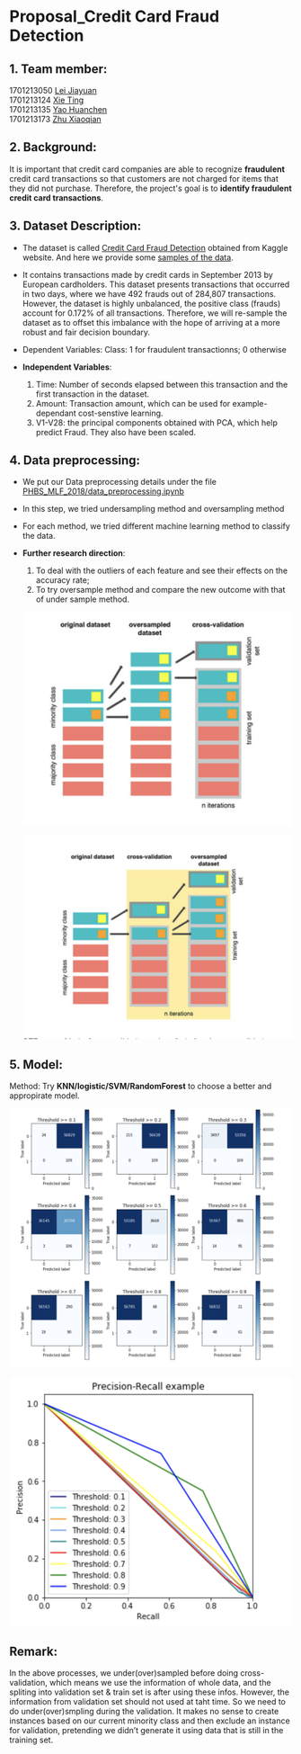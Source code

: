# Proposal_Credit Card Fraud Detection
## 1. Team member:
1701213050 [Lei Jiayuan](https://github.com/JiayuanLei)\
1701213124 [Xie Ting](https://github.com/XieTing1995)\
1701213135 [Yao Huanchen](https://github.com/HuanchenYao)\
1701213173 [Zhu Xiaoqian](https://github.com/XiaoqianZhu1997)

## 2. Background:
It is important that credit card companies are able to recognize **fraudulent** credit card transactions so that customers are not charged for items that they did not purchase. Therefore, the project's goal is to **identify fraudulent credit card transactions**.

## 3. Dataset Description:
- The dataset is called [Credit Card Fraud Detection](https://www.kaggle.com/mlg-ulb/creditcardfraud) obtained from Kaggle website.
  And here we provide some [samples of the data](https://github.com/XiaoqianZhu1997/PHBS_MLF_2018/blob/master/data/creditcard_sample.csv).
- It contains transactions made by credit cards in September 2013 by European cardholders. This dataset presents transactions that occurred in two days, where we have 492 frauds out of 284,807 transactions. However, the dataset is highly unbalanced, the positive class (frauds) account for 0.172% of all transactions. Therefore, we will re-sample the dataset as to offset this imbalance with the hope of arriving at a more robust and fair decision boundary.

- Dependent Variables:
  Class: 1 for fraudulent transactionns; 0 otherwise
- **Independent Variables**:
  1) Time: Number of seconds elapsed between this transaction and the first transaction in the dataset.
  2) Amount: Transaction amount, which can be used for example-dependant cost-senstive learning.
  3) V1-V28: the principal components obtained with PCA, which help predict Fraud. They also have been scaled.

## 4. Data preprocessing:
- We put our Data preprocessing details under the file [PHBS_MLF_2018/data_preprocessing.ipynb](https://github.com/XiaoqianZhu1997/PHBS_MLF_2018/blob/master/data_preprocessing.ipynb)
- In this step, we tried undersampling method and oversampling method
- For each method, we tried different machine learning method to classify the data.
- **Further research direction**: 
  1) To deal with the outliers of each feature and see their effects on the accuracy rate; 
  2) To try oversample method and compare the new outcome with that of under sample method.  
  
  ![the wrong way](https://github.com/XiaoqianZhu1997/PHBS_MLF_2018/blob/master/image/imbalanced_data_KFold1.png)
  
  ![the right way](https://github.com/XiaoqianZhu1997/PHBS_MLF_2018/blob/master/image/imbalanced_data_KFold2.png)

## 5. Model:
Method: Try **KNN/logistic/SVM/RandomForest** to choose a better and appropirate model.

![the confusion matrix](https://github.com/XiaoqianZhu1997/PHBS_MLF_2018/blob/master/image/LR_confusion_matrix.png)

![the precision-recall curve](https://github.com/XiaoqianZhu1997/PHBS_MLF_2018/blob/master/image/LR_Precision_recall_curve.png)

## **Remark**:
In the above processes, we under(over)sampled before doing cross-validation, which means we use the information of whole data, and the spliting into validation set & train set is after using these infos. However, the information from validation set should not used at taht time. So we need to do under(over)smpling during the validation.
It makes no sense to create instances based on our current minority class and then exclude an instance for validation, pretending we didn’t generate it using data that is still in the training set.
